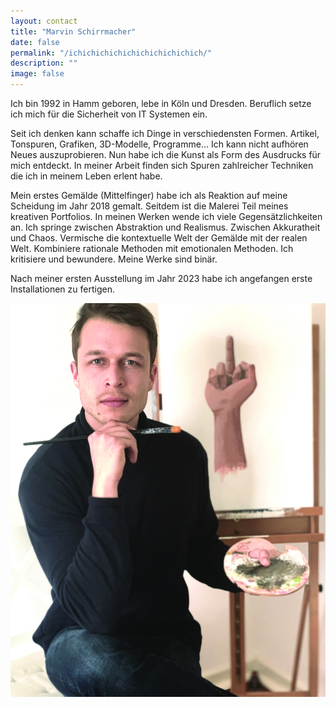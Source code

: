 ```yaml
---
layout: contact
title: "Marvin Schirrmacher"
date: false
permalink: "/ichichichichichichichichichich/"
description: ""
image: false
---
```


Ich bin 1992 in Hamm geboren, lebe in Köln und Dresden. Beruflich setze ich mich für die Sicherheit von IT Systemen ein.

Seit ich denken kann schaffe ich Dinge in verschiedensten Formen. Artikel, Tonspuren, Grafiken, 3D-Modelle, Programme... Ich kann nicht aufhören Neues auszuprobieren. Nun habe ich die Kunst als Form des Ausdrucks für mich entdeckt. In meiner Arbeit finden sich Spuren zahlreicher Techniken die ich in meinem Leben erlent habe.

Mein erstes Gemälde (Mittelfinger) habe ich als Reaktion auf meine Scheidung im Jahr 2018 gemalt.
Seitdem ist die Malerei Teil meines kreativen Portfolios. In meinen Werken wende ich viele Gegensätzlichkeiten an. Ich springe zwischen Abstraktion und Realismus. Zwischen Akkuratheit und Chaos. Vermische die kontextuelle Welt der Gemälde mit der realen Welt. Kombiniere rationale Methoden mit emotionalen Methoden. Ich kritisiere und bewundere. Meine Werke sind binär.

Nach meiner ersten Ausstellung im Jahr 2023 habe ich angefangen erste Installationen zu fertigen.

![](/assets/images/gen/anfang.jpg)

